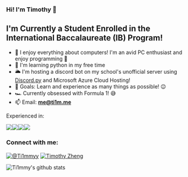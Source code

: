 ### Hi! I'm Timothy 👋

## I'm Currently a Student Enrolled in the International Baccalaureate (IB) Program!

- 🤗 I enjoy everything about computers! I'm an avid PC enthusiast and enjoy programming 🔧
- 🐍 I'm learning python in my free time 
- 🌥 I'm hosting a discord bot on my school's unofficial server using [Discord.py](https://discordpy.readthedocs.io/en/latest/) and Microsoft Azure Cloud Hosting!
- 🥅 Goals: Learn and experience as many things as possible! 😉
- 🏎 Currently obsessed with Formula 1! 😅
- 📫 Email: **[me@ti1m.me](mailto:me@ti1m.me)**

Experienced in:

<img src="https://img.shields.io/badge/python%20-%2314354C.svg?&style=for-the-badge&logo=python&logoColor=white"/><img src="https://img.shields.io/badge/azure%20-%230072C6.svg?&style=for-the-badge&logo=azure-devops&logoColor=white"/><img src="https://img.shields.io/badge/github%20-%23121011.svg?&style=for-the-badge&logo=github&logoColor=white"/><img src="https://img.shields.io/badge/bitbucket%20-%230047B3.svg?&style=for-the-badge&logo=bitbucket&logoColor=white"/>

<h3 align="left">Connect with me:</h3>
<p align="left">
<a href="https://twitter.com/intent/user?screen_name=Ti1mmyy" target="blank"><img align="center" src="https://img.shields.io/badge/@Ti1mmyy%20-%231DA1F2.svg?&style=for-the-badge&logo=Twitter&logoColor=white" alt="@Ti1mmyy"/></a>
<a href="www.linkedin.com/in/Timothy-Zheng21" target="blank"><img align="center" src="https://img.shields.io/badge/linkedin%20-%230077B5.svg?&style=for-the-badge&logo=linkedin&logoColor=white" alt="Timothy Zheng"/></a>
</p>

![Ti1mmy's github stats](https://github-readme-stats.ti1mmy.vercel.app/api?username=ti1mmy&count_private=true&theme=tokyonight)                    


